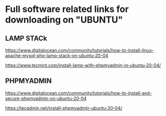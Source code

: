 # Full software related links for downloading on "UBUNTU"

LAMP STACk
----------
https://www.digitalocean.com/community/tutorials/how-to-install-linux-apache-mysql-php-lamp-stack-on-ubuntu-20-04

https://www.tecmint.com/install-lamp-with-phpmyadmin-in-ubuntu-20-04/

PHPMYADMIN
-----------
https://www.digitalocean.com/community/tutorials/how-to-install-and-secure-phpmyadmin-on-ubuntu-20-04

https://tecadmin.net/install-phpmyadmin-ubuntu-20-04/
